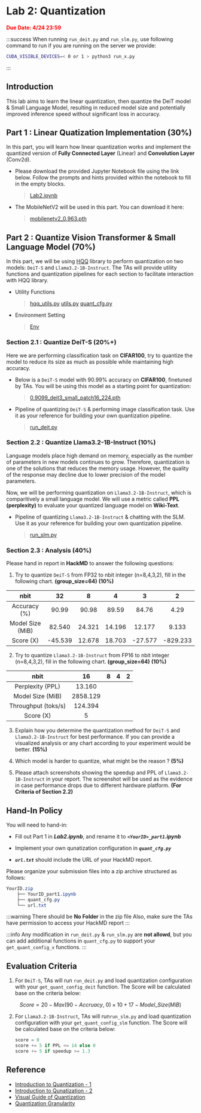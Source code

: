 # **Lab 2: Quantization**

<span style="color:Red;">**Due Date: 4/24 23:59**</span>

:::success
When running `run_deit.py` and `run_slm.py`, use following command to run if you are running on the server we provide:
```bash
CUDA_VISIBLE_DEVICES=< 0 or 1 > python3 run_x.py
```
:::

## Introduction

This lab aims to learn the linear quantization, then quantize the DeiT model & Small Language Model, resulting in reduced model size and potentially improved inference speed without significant loss in accuracy.


## Part 1 : Linear Quatization Implementation (30%)

In this part, you will learn how linear quantization works and implement the quantized version of **Fully Connected Layer** (Linear) and **Convolution Layer** (Conv2d).

* Please download the provided Jupyter Notebook file using the link below. Follow the prompts and hints provided within the notebook to fill in the empty blocks.

    > [Lab2.ipynb](https://drive.google.com/file/d/18-5bdSM5JMEY9fauurWoZmMyu_F_v6BQ/view?usp=sharing)

* The MobileNetV2 will be used in this part. You can download it here:
    > [mobilenetv2_0.963.pth](https://drive.google.com/file/d/1ls20ezKCJ38spHmFflN01NyvYjNLuDoH/view?usp=sharing)

## Part 2 : Quantize Vision Transformer & Small Language Model (70%)

In this part, we will be using [HQQ](https://github.com/mobiusml/hqq) library to perform quantization on two models: `DeiT-S` and `Llama3.2-1B-Instruct`. The TAs will provide utility functions and quantization pipelines for each section to facilitate interaction with HQQ library.

* Utility Functions
    > [hqq_utils.py](https://drive.google.com/file/d/1Gst3Sdwmoh5lF2-O-UNnnAqBEB9gQfH3/view?usp=sharing)
     > [utils.py](https://drive.google.com/file/d/1NqUeXHz3toLp50F-TO4Ut6c5TpJFHGGV/view?usp=sharing) 
     > [quant_cfg.py](https://drive.google.com/file/d/1ZW8dqHsQMYazqMW6iy_nwzxJsRvSojw_/view?usp=sharing)

<!--      > [hqq_utils.py](https://drive.google.com/file/d/1e0uuus5bIzVgxby__baOtcQpz-Kzu3fL/view?usp=sharing) -->

* Environment Setting
    > [Env](https://hackmd.io/@ccyangus/Hkux8-5syg)

### Section 2.1 : Quantize DeiT-S (20%+)

Here we are performing classification task on **CIFAR100**, try to quantize the model to reduce its size as much as possible while maintaining high accuracy.

* Below is a `DeiT-S` model with 90.99% accuracy on **CIFAR100**, finetuned by TAs. You will be using this model as a starting point for quantization:

    > [0.9099_deit3_small_patch16_224.pth](https://drive.google.com/file/d/1hLFiyLRBmlcvOnm8PSRRTN69GgPiV8YT/view?usp=sharing)

* Pipeline of quantizing `DeiT-S` & performing image classification task. Use it as your reference for building your own quantization pipeline.

    > [run_deit.py](https://drive.google.com/file/d/1RP4ba1r3U9aiWCrAVTPFHO2YKUhjIpY9/view?usp=sharing)

### Section 2.2 : Quantize Llama3.2-1B-Instruct (10%)

Language models place high demand on memory, especially as the number of parameters in new models continues to grow. Therefore, quantization is one of the solutions that reduces the memory usage. However, the quality of the response may decline due to lower precision of the model parameters. 

Now, we will be performing quantization on `Llama3.2-1B-Instruct`, which is comparitively a small language model. We will use a metric called **PPL (perplexity)** to evaluate your quantized language model on **Wiki-Text**.

* Pipeline of quantizing `Llama3.2-1B-Instruct` & chatting with the SLM. Use it as your reference for building your own quantization pipeline.

    > [run_slm.py](https://drive.google.com/file/d/1xNt_TGde6dKq4UReDIG7EcH6KTvXalN-/view?usp=sharing)

### Section 2.3 : Analysis (40%)

Please hand in report in **HackMD** to answer the following questions:

1. Try to quantize `DeiT-S` from FP32 to nbit integer (n=8,4,3,2), fill in the following chart. **(group_size=64)** **(10%)**
    
|       nbit       |   32   |  8  |  4  |  3  |  2  |
|:----------------:|:------:|:---:|:---:|:---:|:---:|
|   Accuracy (%)   | 90.99  |90.98|89.59|84.76|4.29 |
| Model Size (MiB) | 82.540 |24.321|14.196|12.177|9.133|
|      Score (X)   | -45.539 |12.678|18.703|-27.577|-829.233|


2. Try to quantize `Llama3.2-1B-Instruct` from FP16 to nbit integer (n=8,4,3,2), fill in the following chart. **(group_size=64)** **(10%)**

|        nbit         |    16    |  8  |  4  |  2  |
|:-------------------:|:--------:|:---:|:---:|:---:|
|  Perplexity (PPL)   |  13.160  |     |     |     |
|  Model Size (MiB)   | 2858.129 |     |     |     |
| Throughput (toks/s) | 124.394  |     |     |     |
|      Score (X)      |    5     |     |     |     |


3. Explain how you determine the quantization method for `DeiT-S` and `Llama3.2-1B-Instruct` for best performance. If you can provide a visualized analysis or any chart according to your experiment would be better. **(15%)**

4. Which model is harder to quantize, what might be the reason ?  **(5%)**

5. Please attach screenshots showing the speedup and PPL of `Llama3.2-1B-Instruct` in your report. The screenshot will be used as the evidence in case performance drops due to different hardware platform. **(For Criteria of Section 2.2)**

## Hand-In Policy

You will need to hand-in:
* Fill out Part 1 in ***Lab2.ipynb***, and rename it to ***`<YourID>_part1`.ipynb***

* Implement your own qunatization configuration in ***`quant_cfg.py`*** 
    
* ***`url.txt`*** should include the URL of your HackMD report.

Please organize your submission files into a zip archive structured as follows:

```scss
YourID.zip     
    ├── YourID_part1.ipynb
    ├── quant_cfg.py
    └── url.txt
```

:::warning
There should be **No Folder** in the zip file
Also, make sure the TAs have permission to access your HackMD report
:::

:::info
Any modification in `run_deit.py` & `run_slm.py` are **not allowd**, but you can add additional functions  in `quant_cfg.py` to support your `get_quant_config_x` functions.
:::
## Evaluation Criteria

1. For `DeiT-S`, TAs will run `run_deit.py` and load quantization configuration with your `get_quant_config_deit` function. The Score will be calculated base on the criteria below:

$$
  Score = 20 - Max(90 - Accruacy, \ 0) \times 10 + 17 - Model\_Size (MiB)
$$


2. For `Llama3.2-1B-Instruct`, TAs will run`run_slm.py` and load quantization configuration with your `get_quant_config_slm` function. The Score will be calculated base on the criteria below: 

    ```python
    score = 0
    score += 5 if PPL <= 14 else 0
    score += 5 if speedup >= 1.3
    ```
    
## Reference
- [Introduction to Quantization - 1](https://medium.com/@anhtuan_40207/introduction-to-quantization-09a7fb81f9a4)
- [Introduction to Qunatization - 2](https://towardsdatascience.com/introduction-to-weight-quantization-2494701b9c0c/)
- [Visual Guide of Quantization](https://newsletter.maartengrootendorst.com/p/a-visual-guide-to-quantization)
- [Quantization Granularity](https://medium.com/@curiositydeck/quantization-granularity-aec2dd7a0bb4)